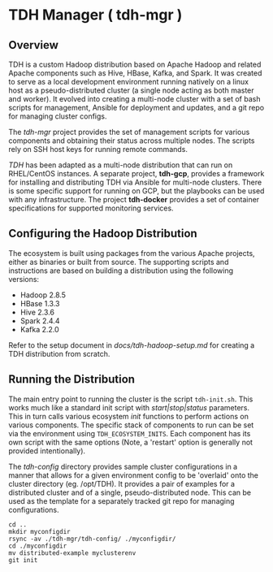 TDH Manager ( tdh-mgr )
=======================

## Overview

  TDH is a custom Hadoop distribution based on Apache Hadoop and related
Apache components such as Hive, HBase, Kafka, and Spark. It was created to
serve as a local development environment running natively on a linux
host as a pseudo-distributed cluster (a single node acting as both master
and worker).  It evolved into creating a multi-node cluster with a set of
bash scripts for management, Ansible for deployment and updates, and
a git repo for managing cluster configs.

  The *tdh-mgr* project provides the set of management scripts for various
components and obtaining their status across multiple nodes. The scripts
rely on SSH host keys for running remote commands.

  *TDH* has been adapted as a multi-node distribution that can run on
RHEL/CentOS instances.  A separate project, **tdh-gcp**, provides a framework
for installing and distributing TDH via Ansible for multi-node clusters.
There is some specific support for running on GCP, but the playbooks can be
used with any infrastructure. The project **tdh-docker** provides a set
of container specifications for supported monitoring services.


## Configuring the Hadoop Distribution

  The ecosystem is built using packages from the various Apache projects,
either as binaries or built from source. The supporting scripts and
instructions are based on building a distribution using the following
versions:

- Hadoop 2.8.5
- HBase  1.3.3
- Hive   2.3.6
- Spark  2.4.4
- Kafka  2.2.0

Refer to the setup document in *docs/tdh-hadoop-setup.md* for creating a
TDH distribution from scratch.


## Running the Distribution

  The main entry point to running the cluster is the script `tdh-init.sh`.
This works much like a standard init script with *start|stop|status* parameters.
This in turn calls various ecosystem *init* functions to perform actions
on various components.  The specific stack of components to run can be set
via the environment using `TDH_ECOSYSTEM_INITS`. Each component has its own
script with the same options (Note, a 'restart' option is generally not
provided intentionally).

  The *tdh-config* directory provides sample cluster configurations in a manner
that allows for a given environment config to be 'overlaid' onto the cluster
directory (eg. /opt/TDH). It provides a pair of examples for a distributed
cluster and of a single, pseudo-distributed node. This can be used as the
template for a separately tracked git repo for managing configurations.
```
cd ..
mkdir myconfigdir
rsync -av ./tdh-mgr/tdh-config/ ./myconfigdir/
cd ./myconfigdir
mv distributed-example myclusterenv
git init
```
